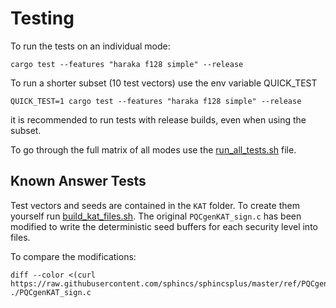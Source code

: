 # Testing

To run the tests on an individual mode: 
```shell
cargo test --features "haraka f128 simple" --release  
```

To run a shorter subset (10 test vectors) use the env variable QUICK_TEST
```shell
QUICK_TEST=1 cargo test --features "haraka f128 simple" --release
```

it is recommended to run tests with release builds, even when using the subset.

To go through the full matrix of all modes use the [run_all_tests.sh](./run_all_tests.sh) file.



## Known Answer Tests

Test vectors and seeds are contained in the `KAT` folder. 
To create them yourself run [build_kat_files.sh](./build_kat_files.sh). The original `PQCgenKAT_sign.c` has been modified to write the deterministic seed buffers for each security level into files.

To compare the modifications:
```shell
diff --color <(curl https://raw.githubusercontent.com/sphincs/sphincsplus/master/ref/PQCgenKAT_sign.c) ./PQCgenKAT_sign.c
```